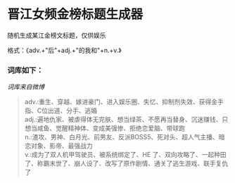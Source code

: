 # 晋江女频金榜标题生成器


随机生成某江金榜文标题，仅供娱乐 
  
格式：《adv.+"后"+adj.+"的我和"+n.+v.》  
### 词库如下：
*词库来自微博*
> adv.:重生、穿越、嫁进豪门、进入娱乐圈、失忆、抑制剂失效、获得金手指、C位出道、分手、逃婚  
adj.:遍地仇家、被虐得体无完肤、想当绿茶、不愿再当替身、沉迷赚钱、只想当咸鱼、觉醒精神体、变成美强惨、拒绝恋爱脑、带球跑  
n.:渣攻、男神、白月光、前男友、反派BOSS5、死对头、超人气主播、暗恋对象、影帝、最强战力  
v.:成为了双人机甲驾驶员、被系统绑定了、HE 了、双向攻略了、一起种田了、称霸末世了、崩人设了、改写了原作剧情、通关了逃生游戏、联手复仇了  
